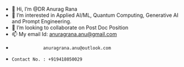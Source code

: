 - 👋 Hi, I’m @DR Anurag Rana
- 👀 I’m interested in Applied AI/ML, Quantum Computing, Generative AI and Prompt Engineering.
- 💞️ I’m looking to collaborate on Post Doc Position
- 📫 My email Id: anuragrana.anu@gmail.com
-                 anuragrana.anu@outlook.com
-     Contact No. : +919418050029

<!---
AI-ARana/AI-ARana is a ✨ special ✨ repository because its `README.md` (this file) appears on your GitHub profile.
You can click the Preview link to take a look at your changes.
--->
